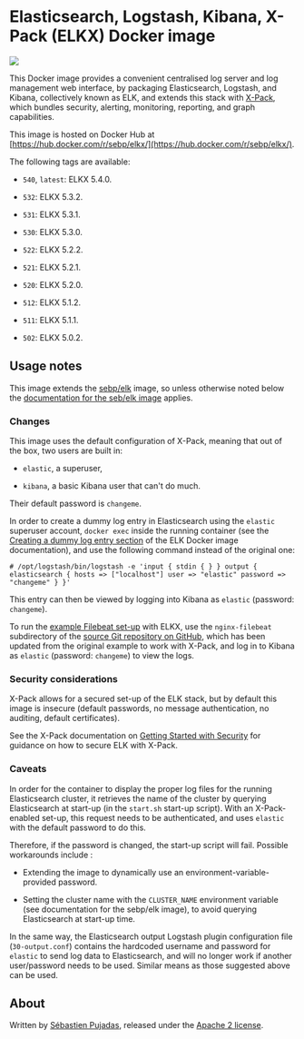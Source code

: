 # Elasticsearch, Logstash, Kibana, X-Pack (ELKX) Docker image

[![](https://badge.imagelayers.io/sebp/elkx:latest.svg)](https://imagelayers.io/?images=sebp/elkx:latest 'Get your own badge on imagelayers.io')

This Docker image provides a convenient centralised log server and log management web interface, by packaging Elasticsearch, Logstash, and Kibana, collectively known as ELK, and extends this stack with [X-Pack](https://www.elastic.co/products/x-pack), which bundles security, alerting, monitoring, reporting, and graph capabilities.

This image is hosted on Docker Hub at [https://hub.docker.com/r/sebp/elkx/](https://hub.docker.com/r/sebp/elkx/).

The following tags are available:

- `540`, `latest`: ELKX 5.4.0.

- `532`: ELKX 5.3.2.

- `531`: ELKX 5.3.1.

- `530`: ELKX 5.3.0.

- `522`: ELKX 5.2.2.

- `521`: ELKX 5.2.1.

- `520`: ELKX 5.2.0.

- `512`: ELKX 5.1.2.

- `511`: ELKX 5.1.1.

- `502`: ELKX 5.0.2.

## Usage notes

This image extends the [sebp/elk](https://hub.docker.com/r/sebp/elk/) image, so unless otherwise noted below the [documentation for the seb/elk image](http://elk-docker.readthedocs.org/) applies.

### Changes

This image uses the default configuration of X-Pack, meaning that out of the box, two users are built in:

- `elastic`, a superuser,

- `kibana`, a basic Kibana user that can't do much.

Their default password is `changeme`.

In order to create a dummy log entry in Elasticsearch using the `elastic` superuser account, `docker exec` inside the running container (see the [Creating a dummy log entry section](http://elk-docker.readthedocs.io/#creating-dummy-log-entry) of the ELK Docker image documentation), and use the following command instead of the original one:

	# /opt/logstash/bin/logstash -e 'input { stdin { } } output { elasticsearch { hosts => ["localhost"] user => "elastic" password => "changeme" } }'

This entry can then be viewed by logging into Kibana as `elastic` (password: `changeme`).

To run the [example Filebeat set-up](http://elk-docker.readthedocs.io/#forwarding-logs-filebeat) with ELKX, use the `nginx-filebeat` subdirectory of the [source Git repository on GitHub](https://github.com/spujadas/elkx-docker), which has been updated from the original example to work with X-Pack, and log in to Kibana as `elastic` (password: `changeme`) to view the logs.

### Security considerations

X-Pack allows for a secured set-up of the ELK stack, but by default this image is insecure (default passwords, no message authentication, no auditing, default certificates).

See the X-Pack documentation on [Getting Started with Security](https://www.elastic.co/guide/en/x-pack/current/security-getting-started.html) for guidance on how to secure ELK with X-Pack.

### Caveats

In order for the container to display the proper log files for the running Elasticsearch cluster, it retrieves the name of the cluster by querying Elasticsearch at start-up (in the `start.sh` start-up script). With an X-Pack-enabled set-up, this request needs to be authenticated, and uses `elastic` with the default password to do this.

Therefore, if the password is changed, the start-up script will fail. Possible workarounds include :

- Extending the image to dynamically use an environment-variable-provided password.

- Setting the cluster name with the `CLUSTER_NAME` environment variable (see documentation for the sebp/elk image), to avoid querying Elasticsearch at start-up time.

In the same way, the Elasticsearch output Logstash plugin configuration file (`30-output.conf`) contains the hardcoded username and password for `elastic` to send log data to Elasticsearch, and will no longer work if another user/password needs to be used. Similar means as those suggested above can be used.   

## About

Written by [Sébastien Pujadas](https://pujadas.net), released under the [Apache 2 license](https://www.apache.org/licenses/LICENSE-2.0).
